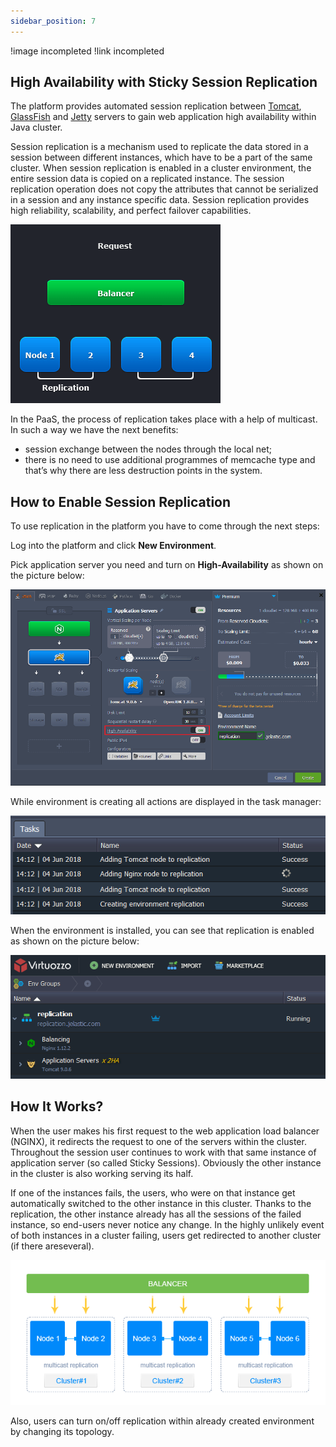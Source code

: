 ```yaml
---
sidebar_position: 7
---
```


!image incompleted
!link incompleted

## High Availability with Sticky Session Replication

The platform provides automated session replication between [Tomcat](https://cloudmydc.com/), [GlassFish](https://cloudmydc.com/) and [Jetty](https://cloudmydc.com/) servers to gain web application high availability within Java cluster.

Session replication is a mechanism used to replicate the data stored in a session between different instances, which have to be a part of the same cluster. When session replication is enabled in a cluster environment, the entire session data is copied on a replicated instance. The session replication operation does not copy the attributes that cannot be serialized in a session and any instance specific data. Session replication provides high reliability, scalability, and perfect failover capabilities.

<div style={{
    display:'flex',
    justifyContent: 'center',
    margin: '0 0 1rem 0'
}}>

![Locale Dropdown](./img/SessionReplicationforHA/01-session-replication-ha.gif)

</div>

In the PaaS, the process of replication takes place with a help of multicast. In such a way we have the next benefits:

- session exchange between the nodes through the local net;
- there is no need to use additional programmes of memcache type and that’s why there are less destruction points in the system.

## How to Enable Session Replication

To use replication in the platform you have to come through the next steps:

Log into the platform and click **New Environment**.

Pick application server you need and turn on **High-Availability** as shown on the picture below:

<div style={{
    display:'flex',
    justifyContent: 'center',
    margin: '0 0 1rem 0'
}}>

![Locale Dropdown](./img/SessionReplicationforHA/02-high-availability-in-wizard.png)

</div>

While environment is creating all actions are displayed in the task manager:

<div style={{
    display:'flex',
    justifyContent: 'center',
    margin: '0 0 1rem 0'
}}>

![Locale Dropdown](./img/SessionReplicationforHA/03-tasks-manager-configuring-ha.png)

</div>

When the environment is installed, you can see that replication is enabled as shown on the picture below:

<div style={{
    display:'flex',
    justifyContent: 'center',
    margin: '0 0 1rem 0'
}}>

![Locale Dropdown](./img/SessionReplicationforHA/04-environment-with-ha.png)

</div>

## How It Works?

When the user makes his first request to the web application load balancer (NGINX), it redirects the request to one of the servers within the cluster. Throughout the session user continues to work with that same instance of application server (so called Sticky Sessions). Obviously the other instance in the cluster is also working serving its half.

If one of the instances fails, the users, who were on that instance get automatically switched to the other instance in this cluster. Thanks to the replication, the other instance already has all the sessions of the failed instance, so end-users never notice any change. In the highly unlikely event of both instances in a cluster failing, users get redirected to another cluster (if there areseveral).

<div style={{
    display:'flex',
    justifyContent: 'center',
    margin: '0 0 1rem 0'
}}>

![Locale Dropdown](./img/SessionReplicationforHA/05-high-availability-scheme.png)

</div>

Also, users can turn on/off replication within already created environment by changing its topology.
